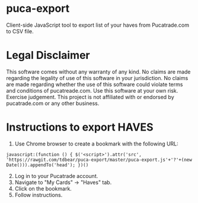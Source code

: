 # puca-export
Client-side JavaScript tool to export list of your haves from Pucatrade.com to CSV file.

# Legal Disclaimer
This software comes without any warranty of any kind. No claims are made regarding the legality of use of this software in your jurisdiction. No claims are made regarding whether the use of this software could violate terms and conditions of pucatreade.com. Use this software at your own risk. Exercise judgement. This project is not affiliated with or endorsed by pucatrade.com or any other business.


# Instructions to export HAVES

1. Use Chrome browser to create a bookmark with the following URL:

```
javascript:(function () { $('<script>').attr('src', 'https://rawgit.com/tdbear/puca-export/master/puca-export.js'+'?'+(new Date())).appendTo('head'); })()
```

2. Log in to your Pucatrade account. 
3. Navigate to "My Cards" -> "Haves" tab.
4. Click on the bookmark.
5. Follow instructions.

